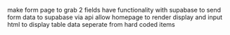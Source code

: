 make form page to grab 2 fields
have functionality with supabase to send form data to supabase via api
allow homepage to render display and input html to display table data seperate from hard coded items
